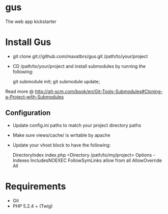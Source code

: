 gus
===

The web app kickstarter

# Install Gus
- git clone git://github.com/maxatbrs/gus.git /path/to/your/project
- CD /path/to/your/project and install submodules by running the following: 

    git submodule init;
    git submodule update;

Read more @ http://git-scm.com/book/en/Git-Tools-Submodules#Cloning-a-Project-with-Submodules

## Configuration
- Update config.ini paths to match your project directory paths
- Make sure views/cache/ is writable by apache
- Update your vhost block to have the following:

    DirectoryIndex index.php
        <Directory /path/to/my/project>
            Options -Indexes IncludesNOEXEC FollowSymLinks
            allow from all
            AllowOverride All
    </Directory>

# Requirements

- Git
- PHP 5.2.4 + (Twig)